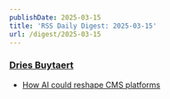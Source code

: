 ```yaml
---
publishDate: 2025-03-15
title: 'RSS Daily Digest: 2025-03-15'
url: /digest/2025-03-15
---
```


### [Dries Buytaert](https://dri.es/)

  * [How AI could reshape CMS platforms](https://dri.es/how-ai-could-reshape-cms-platforms)
  
